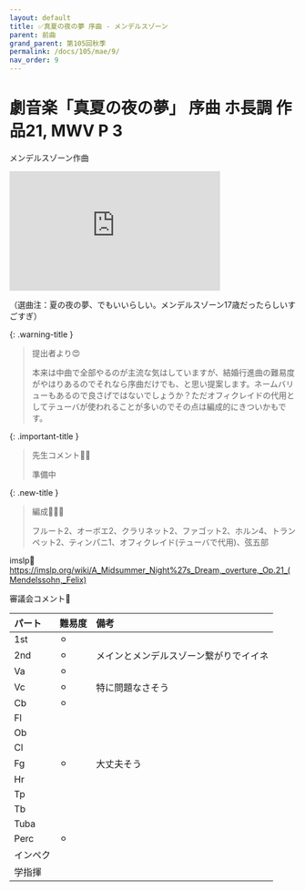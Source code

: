 ```yaml
---
layout: default
title: ✅真夏の夜の夢 序曲 - メンデルスゾーン
parent: 前曲
grand_parent: 第105回秋季
permalink: /docs/105/mae/9/
nav_order: 9
---
```


# 劇音楽「真夏の夜の夢」 序曲 ホ長調 作品21, MWV P 3

メンデルスゾーン作曲

<iframe width="370" height="210" src="https://www.youtube.com/embed/614ew5HY8vM?si=VJMRtrGgZQYx5ydk" title="YouTube video player" frameborder="0" allow="accelerometer; autoplay; clipboard-write; encrypted-media; gyroscope; picture-in-picture; web-share" referrerpolicy="strict-origin-when-cross-origin" allowfullscreen></iframe>

（選曲注：夏の夜の夢、でもいいらしい。メンデルスゾーン17歳だったらしいすごすぎ）

{: .warning-title }
> 提出者より😍
>
> 本来は中曲で全部やるのが主流な気はしていますが、結婚行進曲の難易度がやはりあるのでそれなら序曲だけでも、と思い提案します。ネームバリューもあるので良さげではないでしょうか？ただオフィクレイドの代用としてテューバが使われることが多いのでその点は編成的にきついかもです。

{: .important-title }
> 先生コメント🤵‍♂️
>
> 準備中

{: .new-title }
> 編成🎻🎺🥁
>
> フルート2、オーボエ2、クラリネット2、ファゴット2、ホルン4、トランペット2、ティンパニ1、オフィクレイド(テューバで代用)、弦五部

imslp🎼
<a href="https://imslp.org/wiki/A_Midsummer_Night%27s_Dream,_overture,_Op.21_(Mendelssohn,_Felix)">https://imslp.org/wiki/A_Midsummer_Night%27s_Dream,_overture,_Op.21_(Mendelssohn,_Felix)</a>

審議会コメント📝

| パート       | 難易度          | 備考 |
|:-------------|:------------------|:------|
| 1st         | ⚪︎ |   |
| 2nd | ⚪︎ | メインとメンデルスゾーン繋がりでイイネ |
| Va         | ⚪︎  |  |
| Vc          | ⚪︎ | 特に問題なさそう |
| Cb | ⚪︎ |  |
| Fl         |   |  |
| Ob         |  |  |
| Cl         |  |  |
| Fg          | ⚪︎ | 大丈夫そう |
| Hr |  | |
| Tp         |   |  |
| Tb         |  |  |
| Tuba         |   |  |
| Perc          | ⚪︎ |  |
| インペク |  | |
| 学指揮         |   |  |